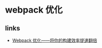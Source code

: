 # webpack 优化

## links

- [Webpack 优化——将你的构建效率提速翻倍](https://juejin.im/post/5d614dc96fb9a06ae3726b3e#heading-3)
